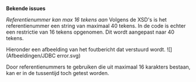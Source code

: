 **Bekende issues**


*Referentienummer kan max 16 tekens aan*
Volgens de XSD's is het referentienummer een string van maximaal 40 tekens. In de code is echter een restrictie van 16 tekens opgenomen. Dit wordt aangepast naar 40 tekens.

Hieronder een afbeelding van het foutbericht dat verstuurd wordt. 
![](Afbeeldingen/JDBC error.svg)

Door referentienummers te gebruiken die uit maximaal 16 karakters bestaan, kan er in de tussentijd toch getest worden.





